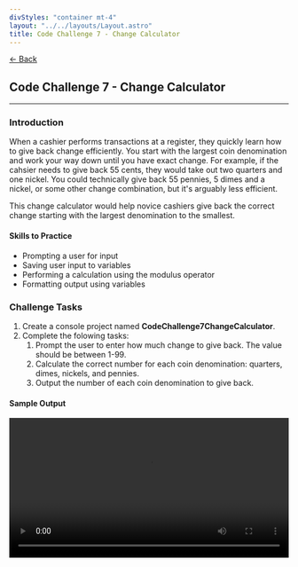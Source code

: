 ```yaml
---
divStyles: "container mt-4"
layout: "../../layouts/Layout.astro"
title: Code Challenge 7 - Change Calculator
---
```


[← Back](/code-challenges/)

## Code Challenge 7 - Change Calculator

---

### Introduction

When a cashier performs transactions at a register, they quickly learn how to give back change efficiently. You start with the largest coin denomination and work your way down until you have exact change. For example, if the cahsier needs to give back 55 cents, they would take out two quarters and one nickel. You could technically give back 55 pennies, 5 dimes and a nickel, or some other change combination, but it's arguably less efficient.

This change calculator would help novice cashiers give back the correct change starting with the largest denomination to the smallest.

#### Skills to Practice

- Prompting a user for input
- Saving user input to variables
- Performing a calculation using the modulus operator
- Formatting output using variables

### Challenge Tasks

1. Create a console project named **CodeChallenge7ChangeCalculator**.
2. Complete the folowing tasks:
   1. Prompt the user to enter how much change to give back. The value should be between 1-99.
   2. Calculate the correct number for each coin denomination: quarters, dimes, nickels, and pennies.
   3. Output the number of each coin denomination to give back.

#### Sample Output

<div class="row">
    <div class="col-sm-12 col-xl-10 offset-xl-1">
        <video src="/courses/code-challenges/code-challenge-7-sample.mp4" autoplay loop width="100%"></video>
    </div>
</div>
